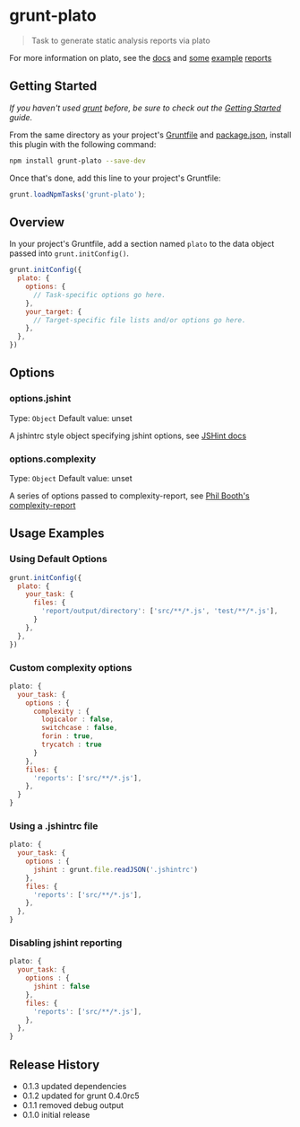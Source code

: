 # grunt-plato

> Task to generate static analysis reports via plato

For more information on plato, see the [docs](https://github.com/jsoverson/plato) and [some](http://jsoverson.github.com/plato/examples/marionette/) [example](http://jsoverson.github.com/plato/examples/jquery/) [reports](http://jsoverson.github.com/plato/examples/grunt/)

## Getting Started
_If you haven't used [grunt][] before, be sure to check out the [Getting Started][] guide._

From the same directory as your project's [Gruntfile][Getting Started] and [package.json][], install this plugin with the following command:

```bash
npm install grunt-plato --save-dev
```

Once that's done, add this line to your project's Gruntfile:

```js
grunt.loadNpmTasks('grunt-plato');
```

[grunt]: http://gruntjs.com/
[Getting Started]: https://github.com/gruntjs/grunt/blob/devel/docs/getting_started.md
[package.json]: https://npmjs.org/doc/json.html

## Overview
In your project's Gruntfile, add a section named `plato` to the data object passed into `grunt.initConfig()`.

```js
grunt.initConfig({
  plato: {
    options: {
      // Task-specific options go here.
    },
    your_target: {
      // Target-specific file lists and/or options go here.
    },
  },
})
```

## Options

### options.jshint
Type: `Object`
Default value: unset

A jshintrc style object specifying jshint options, see [JSHint docs](http://www.jshint.com/docs/)

### options.complexity
Type: `Object`
Default value: unset

A series of options passed to complexity-report, see [Phil Booth's complexity-report](https://github.com/philbooth/complexityReport.js)

## Usage Examples

### Using Default Options

```js
grunt.initConfig({
  plato: {
    your_task: {
      files: {
        'report/output/directory': ['src/**/*.js', 'test/**/*.js'],
      }
    },
  },
})
```

### Custom complexity options

```js
plato: {
  your_task: {
    options : {
      complexity : {
        logicalor : false,
        switchcase : false,
        forin : true,
        trycatch : true
      }
    },
    files: {
      'reports': ['src/**/*.js'],
    },
  }
}
```

### Using a .jshintrc file

```js
plato: {
  your_task: {
    options : {
      jshint : grunt.file.readJSON('.jshintrc')
    },
    files: {
      'reports': ['src/**/*.js'],
    },
  },
}
```

### Disabling jshint reporting

```js
plato: {
  your_task: {
    options : {
      jshint : false
    },
    files: {
      'reports': ['src/**/*.js'],
    },
  },
}
```

## Release History

 - 0.1.3 updated dependencies
 - 0.1.2 updated for grunt 0.4.0rc5
 - 0.1.1 removed debug output
 - 0.1.0 initial release
